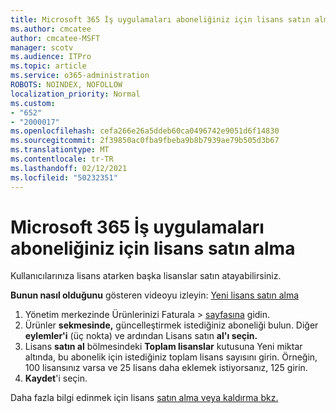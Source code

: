 ```yaml
---
title: Microsoft 365 İş uygulamaları aboneliğiniz için lisans satın alma
ms.author: cmcatee
author: cmcatee-MSFT
manager: scotv
ms.audience: ITPro
ms.topic: article
ms.service: o365-administration
ROBOTS: NOINDEX, NOFOLLOW
localization_priority: Normal
ms.custom:
- "652"
- "2000017"
ms.openlocfilehash: cefa266e26a5ddeb60ca0496742e9051d6f14830
ms.sourcegitcommit: 2f39850ac0fba9fbeba9b8b7939ae79b505d3b67
ms.translationtype: MT
ms.contentlocale: tr-TR
ms.lasthandoff: 02/12/2021
ms.locfileid: "50232351"
---
```

# <a name="how-to-buy-licenses-for-your-microsoft-365-apps-for-business-subscription"></a>Microsoft 365 İş uygulamaları aboneliğiniz için lisans satın alma

Kullanıcılarınıza lisans atarken başka lisanslar satın atayabilirsiniz.

**Bunun nasıl olduğunu** gösteren videoyu izleyin: [Yeni lisans satın alma](https://go.microsoft.com/fwlink/p/?linkid=2154857)
  
1. Yönetim merkezinde Ürünlerinizi Faturala   >  [sayfasına](https://go.microsoft.com/fwlink/p/?linkid=842054) gidin.
2. Ürünler **sekmesinde,** güncelleştirmek istediğiniz aboneliği bulun. Diğer **eylemler'i** (üç nokta) ve ardından Lisans satın **al'ı seçin.**
3. Lisans **satın al** bölmesindeki **Toplam lisanslar** kutusuna Yeni miktar altında, bu abonelik için istediğiniz toplam lisans sayısını girin.  Örneğin, 100 lisansınız varsa ve 25 lisans daha eklemek istiyorsanız, 125 girin.
4. **Kaydet**'i seçin.

Daha fazla bilgi edinmek için lisans [satın alma veya kaldırma bkz.](https://docs.microsoft.com/microsoft-365/commerce/licenses/buy-licenses)